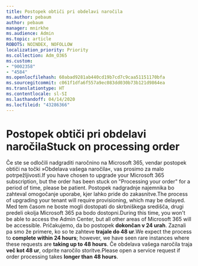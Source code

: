 ```yaml
---
title: Postopek obtiči pri obdelavi naročila
ms.author: pebaum
author: pebaum
manager: mnirkhe
ms.audience: Admin
ms.topic: article
ROBOTS: NOINDEX, NOFOLLOW
localization_priority: Priority
ms.collection: Adm_O365
ms.custom:
- "9002358"
- "4584"
ms.openlocfilehash: 60abad9281ab440cd19b7cd7c9caa51151170bfa
ms.sourcegitcommit: c061f1dfa6f557a9ec083dd030b73b121d9864ea
ms.translationtype: HT
ms.contentlocale: sl-SI
ms.lasthandoff: 04/14/2020
ms.locfileid: "43286366"
---
```

# <a name="stuck-on-processing-order"></a><span data-ttu-id="7e6d4-102">Postopek obtiči pri obdelavi naročila</span><span class="sxs-lookup"><span data-stu-id="7e6d4-102">Stuck on processing order</span></span>

<span data-ttu-id="7e6d4-103">Če ste se odločili nadgraditi naročnino na Microsoft 365, vendar postopek obtiči na točki »Obdelava vašega naročila«, vas prosimo za malo potrpežljivosti.</span><span class="sxs-lookup"><span data-stu-id="7e6d4-103">If you have chosen to upgrade your Microsoft 365 subscription, but the order has been stuck on "Processing your order" for a period of time, please be patient.</span></span> <span data-ttu-id="7e6d4-104">Postopek nadgradnje najemnika bo zahteval omogočanje uporabe, kjer lahko pride do zakasnitve.</span><span class="sxs-lookup"><span data-stu-id="7e6d4-104">The process of upgrading your tenant will require provisioning, which may be delayed.</span></span> <span data-ttu-id="7e6d4-105">Med tem časom ne boste mogli dostopati do skrbniškega središča, drugi predeli okolja Microsoft 365 pa bodo dostopni.</span><span class="sxs-lookup"><span data-stu-id="7e6d4-105">During this time, you won't be able to access the Admin Center, but all other areas of Microsoft 365 will be accessible.</span></span> <span data-ttu-id="7e6d4-106">Pričakujemo, da bo postopek **dokončan v 24 urah**. Zaznali pa smo že primere, ko so te zahteve **trajale do 48 ur**.</span><span class="sxs-lookup"><span data-stu-id="7e6d4-106">We expect the process to **complete within 24 hours**; however, we have seen rare instances where these requests are **taking up to 48 hours**.</span></span> <span data-ttu-id="7e6d4-107">Če obdelava vašega naročila traja **več kot 48 ur**, odprite naročilo storitve.</span><span class="sxs-lookup"><span data-stu-id="7e6d4-107">Please open a service request if order processing takes **longer than 48 hours**.</span></span>
